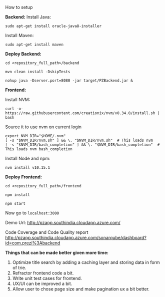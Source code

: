 How to setup

**Backend:**
Install Java:

`sudo apt-get install oracle-java8-installer`

Install Maven:

`sudo apt-get install maven`

**Deploy Backend:**

`cd <repository_full_path>/backend`

`mvn clean install -DskipTests`

`nohup java -Dserver.port=8080 -jar target/PZBackend.jar &`

**Frontend:**

Install NVM:

`curl -o- https://raw.githubusercontent.com/creationix/nvm/v0.34.0/install.sh | bash`

Source it to use nvm on current login

```
export NVM_DIR="$HOME/.nvm"
[ -s "$NVM_DIR/nvm.sh" ] && \. "$NVM_DIR/nvm.sh"  # This loads nvm
[ -s "$NVM_DIR/bash_completion" ] && \. "$NVM_DIR/bash_completion"  # This loads nvm bash_completion
```
Install Node and npm:

`nvm install v10.15.1`

**Deploy Frontend:**

`cd <repository_full_path>/frontend`

`npm install`

`npm start`

Now go to `localhost:3000`



Demo Url:
http://pzapp.southindia.cloudapp.azure.com/

Code Coverage and Code Quality report
http://pzapp.southindia.cloudapp.azure.com/sonarqube/dashboard?id=com.prezi%3Abackend


**Things that can be made better given more time:**

1. Optimize title search by adding a caching layer and storing data in form of trie.
2. Refractor frontend code a bit.
4. Write unit test cases for frontend.
5. UX/UI can be improved a bit.
6. Allow user to chose page size and make pagination ux a bit better.
